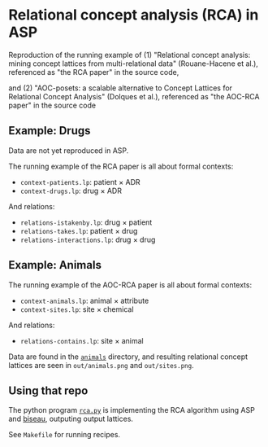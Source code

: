 # Relational concept analysis (RCA) in ASP

Reproduction of the running example of (1)
"Relational concept analysis: mining concept lattices from multi-relational data" (Rouane-Hacene et al.),
referenced as "the RCA paper" in the source code,

and (2) "AOC-posets: a scalable alternative to Concept Lattices for Relational Concept Analysis" (Dolques et al.),
referenced as "the AOC-RCA paper" in the source code


## Example: Drugs
Data are not yet reproduced in ASP.

The running example of the RCA paper is all about formal contexts:

- `context-patients.lp`: patient × ADR
- `context-drugs.lp`: drug × ADR

And relations:

- `relations-istakenby.lp`: drug × patient
- `relations-takes.lp`: patient × drug
- `relations-interactions.lp`: drug × drug


## Example: Animals
The running example of the AOC-RCA paper is all about formal contexts:

- `context-animals.lp`: animal × attribute
- `context-sites.lp`: site × chemical

And relations:

- `relations-contains.lp`: site × animal

Data are found in the [`animals`](animals/) directory, and
resulting relational concept lattices are seen in `out/animals.png` and `out/sites.png`.


## Using that repo
The python program [`rca.py`](rca.py) is implementing the RCA algorithm using ASP and [biseau](https://gitlab.inria.fr/lbourneu/biseau),
outputing output lattices.

See `Makefile` for running recipes.
